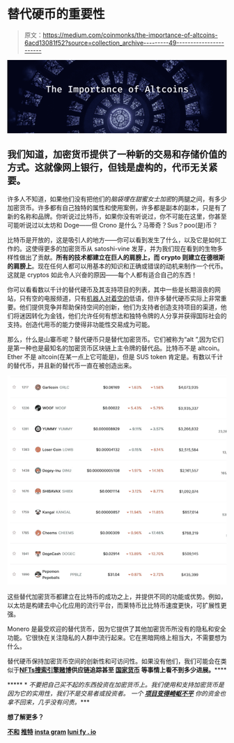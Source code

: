 # 替代硬币的重要性

> 原文：<https://medium.com/coinmonks/the-importance-of-altcoins-6acd13081f52?source=collection_archive---------49----------------------->

![](img/90320cc7ad8ca4122ef1cab104f6c457.png)

## 我们知道，加密货币提供了一种新的交易和存储价值的方式。这就像网上银行，但钱是虚构的，代币无关紧要。

许多人不知道，如果他们没有把他们的*脑袋埋在甜蜜女士加密*的两腿之间，有多少加密货币。许多都有自己独特的属性和使用案例，许多都是副本的副本，只是有了新的名称和品牌。你听说过比特币，如果你没有听说过，你不可能在这里，你甚至可能听说过以太坊和 Doge——但 Crono 是什么？马蒂奇？Sus？poo(是)币？

比特币是开放的，这是吸引人的地方——你可以看到发生了什么，以及它是如何工作的。这使得更多的加密货币从 satoshi-vine 发芽，并为我们现在看到的生物多样性做出了贡献。**所有的技术都建立在巨人的肩膀上，而 crypto 则建立在德根斯的肩膀上**。现在任何人都可以用基本的知识和正确或错误的动机来制作一个代币。这就是 cryptos 如此令人兴奋的原因——每个人都有适合自己的东西！

你可以看看数以千计的替代硬币及其支持项目的列表，其中一些是长期沮丧的网站，只有空的电报频道，只有[机器人对着空的](https://www.reddit.com/r/SubredditSimulator/)低语，但许多替代硬币实际上非常重要。他们提供竞争并帮助保持空间的创新，他们为支持者创造支持项目的渠道，他们将迷因转化为金钱，他们允许任何有想法和独特令牌的人分享并获得国际社会的支持。创造代用币的能力使得非功能性交易成为可能。

那么，什么是山寨币呢？替代硬币只是替代加密货币。它们被称为“alt ”,因为它们是第一种也是最知名的加密货币区块链上主令牌的替代品。比特币不是 altcoin。Ether 不是 altcoin(在某一点上它可能是)，但是 SUS token 肯定是。有数以千计的替代币，并且新的替代币一直在被创造出来。

![](img/14b5da040f0ee928a9e0a093af4e1d3b.png)

这些替代加密货币都建立在比特币的成功之上，并提供不同的功能或优势。例如，以太坊是构建去中心化应用的流行平台，而莱特币比比特币速度更快，可扩展性更强。

Monero 是最受欢迎的替代货币，因为它提供了其他加密货币所没有的隐私和安全功能。它很快在关注隐私的人群中流行起来。它在黑暗网络上相当大，不需要想为什么。

替代硬币保持加密货币空间的创新性和可访问性。如果没有他们，我们可能会在类似于[](https://www.althea.net/)****[**NFTs**](https://opensea.io/Lunifty)**[**搜索引擎**](https://presearch.org/)**[**赌博**](https://www.cloudbet.com/en/landing/bitcoin-bonus/?af_token=863db68189c0314774e3e584f1b675ea&aftm_landing_url=https://cloudbet.com/en/bitcoin-bonus&aftm_campaign=best-bitcoin-gambling-sites)**供应链追踪甚至 [**国家货币**](https://www.wsj.com/articles/a-global-first-bitcoin-as-national-currency-11623796143) **等事情上看不到多少进展。************

***** * *不要把自己买不起的东西投资在加密货币上。我们使用和支持加密货币是因为它的实用性，我们不是交易者或投资者。
一个 [**项目变得崎岖不平**](https://cointelegraph.com/explained/crypto-rug-pulls-what-is-a-rug-pull-in-crypto-and-6-ways-to-spot-it#:~:text=Rug%20pulls%20happen%20when%20fraudulent,decentralized%20finance%20(DeFi)%20exploit.) 你的资金也拿不回来，几乎没有问责。****

****想了解更多？****

****[不和](https://discord.gg/gAhRtjkAR3)
[推特](https://twitter.com/lunifty)
[insta gram](https://www.instagram.com/luniftyart/)
[luni fy . io](https://www.lunifty.io/)****